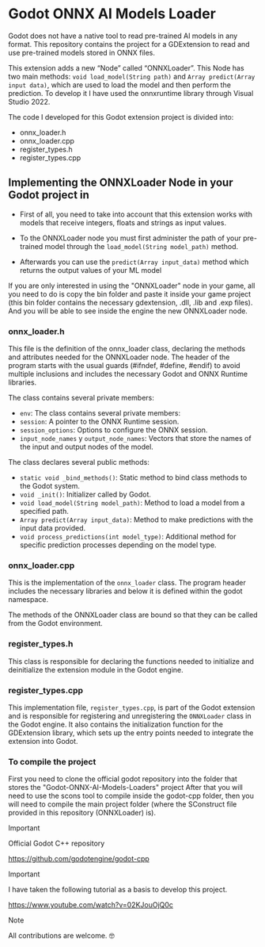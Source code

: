 # Godot ONNX AI Models Loader
Godot does not have a native tool to read pre-trained AI models in any format. This repository contains the project for a GDExtension to read and use pre-trained models stored in ONNX files.

This extension adds a new “Node” called “ONNXLoader”. This Node has two main methods: `void load_model(String path)` and `Array predict(Array input data)`, which are used to load the model and then perform the prediction.
To develop it I have used the onnxruntime library through Visual Studio 2022.

The code I developed for this Godot extension project is divided into:

- onnx_loader.h
- onnx_loader.cpp
- register_types.h
- register_types.cpp

## Implementing the ONNXLoader Node in your Godot project in
- First of all, you need to take into account that this extension works with models that receive integers, floats and strings as input values.

- To the ONNXLoader node you must first administer the path of your pre-trained model through the `load_model(String model_path)` method. 

- Afterwards you can use the `predict(Array input_data)` method which returns the output values ​​of your ML model


If you are only interested in using the "ONNXLoader" node in your game, all you need to do is copy the bin folder and paste it inside your game project (this bin folder contains the necessary gdextension, .dll, .lib and .exp files). And you will be able to see inside the engine the new ONNXLoader node.


### onnx_loader.h
This file is the definition of the onnx_loader class, declaring the methods and attributes needed for the ONNXLoader node.
The header of the program starts with the usual guards (#ifndef, #define, #endif) to avoid multiple inclusions and includes the necessary Godot and ONNX Runtime libraries.

The class contains several private members:

- `env`: The class contains several private members:
- `session`: A pointer to the ONNX Runtime session.
- `session_options`: Options to configure the ONNX session.
- `input_node_names` y `output_node_names`: Vectors that store the names of the input and output nodes of the model.

The class declares several public methods:

- `static void _bind_methods()`: Static method to bind class methods to the Godot system.
- `void _init()`: Initializer called by Godot.
- `void load_model(String model_path)`: Method to load a model from a specified path.
- `Array predict(Array input_data)`: Method to make predictions with the input data provided.
- `void process_predictions(int model_type)`: Additional method for specific prediction processes depending on the model type.

### onnx_loader.cpp
This is the implementation of the `onnx_loader` class. The program header includes the necessary libraries and below it is defined within the godot namespace.

The methods of the ONNXLoader class are bound so that they can be called from the Godot environment.

### register_types.h
This class is responsible for declaring the functions needed to initialize and deinitialize the extension module in the Godot engine.

### register_types.cpp
This implementation file, `register_types.cpp`, is part of the Godot extension and is responsible for registering and unregistering the `ONNXLoader` class in the Godot engine. It also contains the initialization function for the GDExtension library, which sets up the entry points needed to integrate the extension into Godot.

### To compile the project
First you need to clone the official godot repository into the folder that stores the "Godot-ONNX-AI-Models-Loaders" project
After that you will need to use the scons tool to compile inside the godot-cpp folder, then you will need to compile the main project folder (where the SConstruct file provided in this repository (ONNXLoader) is).


> [!IMPORTANT]
> Official Godot C++ repository
> 
> https://github.com/godotengine/godot-cpp
>

> [!IMPORTANT]
> I have taken the following tutorial as a basis to develop this project.
>
> https://www.youtube.com/watch?v=02KJouOjQ0c


> [!NOTE]
> All contributions are welcome. 🤓


